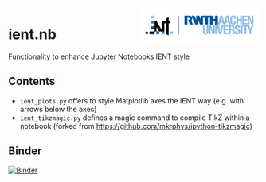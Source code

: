 <img align="right" src="figures/rwth_ient_logo@2x.png" alt="Logo Institut für Nachrichtentechnik | RWTH Aachen University" width="240px">

# ient.nb
Functionality to enhance Jupyter Notebooks IENT style

## Contents

* `ient_plots.py` offers to style Matplotlib axes the IENT way (e.g. with arrows below the axes)
* `ient_tikzmagic.py` defines a magic command to compile TikZ within a notebook (forked from https://github.com/mkrphys/ipython-tikzmagic)

## Binder

[![Binder](https://mybinder.org/badge_logo.svg)](https://mybinder.org/v2/git/https%3A%2F%2Fgit.rwth-aachen.de%2FIENT%2Fient.nb/fc2b312e661556487fbd92ba249d199b801d7753?filepath=Interactive%20Demo.ipynb)